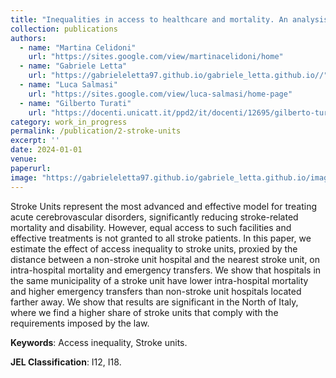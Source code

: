 ```yaml
---
title: "Inequalities in access to healthcare and mortality. An analysis of the Stroke Unit network in Italy."
collection: publications
authors:
  - name: "Martina Celidoni"
    url: "https://sites.google.com/view/martinacelidoni/home"
  - name: "Gabriele Letta"
    url: "https://gabrieleletta97.github.io/gabriele_letta.github.io//"
  - name: "Luca Salmasi"
    url: "https://sites.google.com/view/luca-salmasi/home-page"
  - name: "Gilberto Turati"
    url: "https://docenti.unicatt.it/ppd2/it/docenti/12695/gilberto-turati/profilo"
category: work_in_progress
permalink: /publication/2-stroke-units
excerpt: ''
date: 2024-01-01
venue:
paperurl:
image: "https://gabrieleletta97.github.io/gabriele_letta.github.io/images/su_ita.png"  # Path to your image
---
```

Stroke Units represent the most advanced and effective model for treating acute cerebrovascular disorders, significantly reducing stroke-related mortality and disability. However, equal access to such facilities and effective treatments is not granted to all stroke patients. In this paper, we estimate the effect of access inequality to stroke units, proxied by the distance between a non-stroke unit hospital and the nearest stroke unit, on intra-hospital mortality and emergency transfers. We show that hospitals in the same municipality of a stroke unit have lower intra-hospital mortality and higher emergency transfers than non-stroke unit hospitals located farther away. We show that results are significant in the North of Italy, where we find a higher share of stroke units that comply with the requirements imposed by the law.

**Keywords**: Access inequality, Stroke units.

**JEL Classification**: I12, I18.
